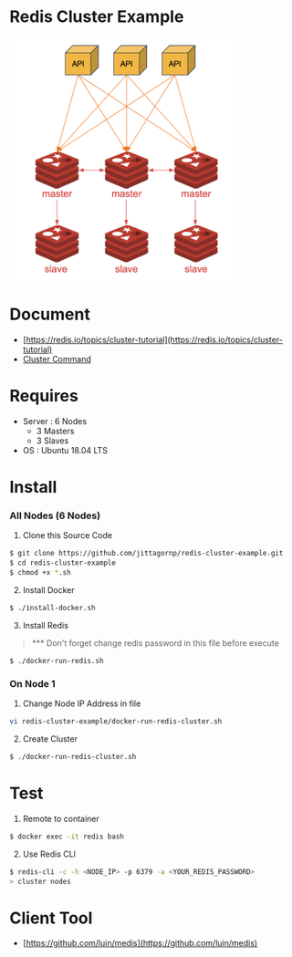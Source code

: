 # Redis Cluster Example

<img src="./redis-cluster.png" width="400"/>

# Document 

- [https://redis.io/topics/cluster-tutorial](https://redis.io/topics/cluster-tutorial)
- [Cluster Command](https://redis.io/commands/cluster-addslots)

# Requires

- Server : 6 Nodes 
  - 3 Masters
  - 3 Slaves 
- OS : Ubuntu 18.04 LTS

# Install

### All Nodes (6 Nodes)
1. Clone this Source Code

```sh
$ git clone https://github.com/jittagornp/redis-cluster-example.git
$ cd redis-cluster-example
$ chmod +x *.sh
```

2. Install Docker

```sh
$ ./install-docker.sh
```

3. Install Redis 

> *** Don't forget change redis password in this file before execute
```
$ ./docker-run-redis.sh 
```

### On Node 1

1. Change Node IP Address in file 
```sh
vi redis-cluster-example/docker-run-redis-cluster.sh
```

2. Create Cluster 
```sh
$ ./docker-run-redis-cluster.sh
```

# Test 

1. Remote to container 
```sh
$ docker exec -it redis bash 
```

2. Use Redis CLI 
```sh
$ redis-cli -c -h <NODE_IP> -p 6379 -a <YOUR_REDIS_PASSWORD> 
> cluster nodes 
```

# Client Tool

- [https://github.com/luin/medis](https://github.com/luin/medis)
